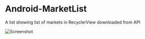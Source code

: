 # Android-MarketList
A list showing list of markets in RecyclerView downloaded from API

![Screenshot](screenshoots/phone.jpg)

